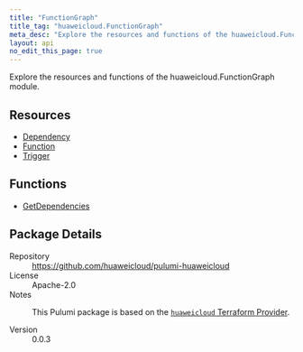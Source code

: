 ```yaml
---
title: "FunctionGraph"
title_tag: "huaweicloud.FunctionGraph"
meta_desc: "Explore the resources and functions of the huaweicloud.FunctionGraph module."
layout: api
no_edit_this_page: true
---
```


<!-- WARNING: this file was generated by Pulumi Docs Generator. -->
<!-- Do not edit by hand unless you're certain you know what you are doing! -->

Explore the resources and functions of the huaweicloud.FunctionGraph module.

<h2 id="resources">Resources</h2>
<ul class="api">
    <li><a href="dependency" title="Dependency"><span class="api-symbol api-symbol--resource"></span>Dependency</a></li>
    <li><a href="function" title="Function"><span class="api-symbol api-symbol--resource"></span>Function</a></li>
    <li><a href="trigger" title="Trigger"><span class="api-symbol api-symbol--resource"></span>Trigger</a></li>
</ul>

<h2 id="functions">Functions</h2>
<ul class="api">
    <li><a href="getdependencies" title="GetDependencies"><span class="api-symbol api-symbol--function"></span>GetDependencies</a></li>
</ul>

<h2 id="package-details">Package Details</h2>
<dl class="package-details">
	<dt>Repository</dt>
	<dd><a href="https://github.com/huaweicloud/pulumi-huaweicloud">https://github.com/huaweicloud/pulumi-huaweicloud</a></dd>
	<dt>License</dt>
	<dd>Apache-2.0</dd>
	<dt>Notes</dt>
	<dd><p>This Pulumi package is based on the <a href="https://github.com/huaweicloud/terraform-provider-huaweicloud"><code>huaweicloud</code> Terraform Provider</a>.</p>
</dd>
	<dt>Version</dt>
	<dd>0.0.3</dd>
</dl>

